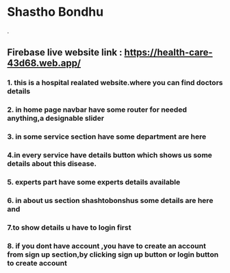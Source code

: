 # Shastho Bondhu

.

## Firebase live website link : https://health-care-43d68.web.app/


### 1. this is a hospital realated website.where you can find doctors details

### 2. in home page navbar have some router for needed anything,a designable slider 

### 3. in some service section have some department are here 

### 4.in every service have details button which shows us some details about this disease.

### 5. experts part have some experts details available

### 6. in about us section shashtobonshus some details are here and

### 7.to show details u have to login first

### 8. if you dont have account ,you have to create an account from sign up section,by clicking sign up button or login button to create account